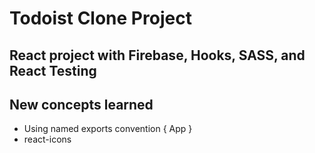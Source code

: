 # Todoist Clone Project

## React project with Firebase, Hooks, SASS, and React Testing

## New concepts learned
* Using named exports convention { App }
* react-icons

